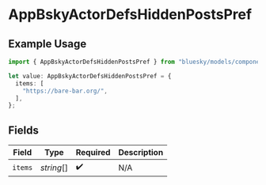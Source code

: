 # AppBskyActorDefsHiddenPostsPref

## Example Usage

```typescript
import { AppBskyActorDefsHiddenPostsPref } from "bluesky/models/components";

let value: AppBskyActorDefsHiddenPostsPref = {
  items: [
    "https://bare-bar.org/",
  ],
};
```

## Fields

| Field              | Type               | Required           | Description        |
| ------------------ | ------------------ | ------------------ | ------------------ |
| `items`            | *string*[]         | :heavy_check_mark: | N/A                |
